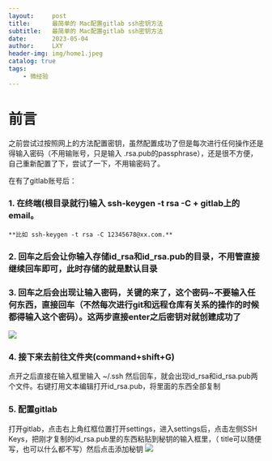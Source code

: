 ```yaml
---
layout:     post
title:      最简单的 Mac配置gitlab ssh密钥方法
subtitle:   最简单的 Mac配置gitlab ssh密钥方法
date:       2023-05-04
author:     LXY
header-img: img/home1.jpeg
catalog: true
tags:
    - 微经验
---
```



# 前言

之前尝试过按照网上的方法配置密钥，虽然配置成功了但是每次进行任何操作还是得输入密码（不用输账号，只是输入 .rsa.pub的passphrase），还是很不方便，自己重新配置了下，尝试了一下，不用输密码了。


在有了gitlab账号后：

### 1. 在终端(根目录就行)输入 ssh-keygen -t rsa -C  + gitlab上的email。
 
	**比如 ssh-keygen -t rsa -C 12345678@xx.com.**
			
### 2. 回车之后会让你输入存储id_rsa和id_rsa.pub的目录，不用管直接继续回车即可，此时存储的就是默认目录
 
### 3. 回车之后会出现让输入密码，关键的来了，这个密码~**不要输入任何东西，直接回车**（不然每次进行git和远程仓库有关系的操作的时候都得输入这个密码）。这两步直接enter之后密钥对就创建成功了

 ![](https://p.ipic.vip/3r9gej.png)
 
 
### 4. 接下来去前往文件夹(command+shift+G)
点开之后直接在输入框里输入 ~/.ssh 然后回车，就会出现id_rsa和id_rsa.pub两个文件。右键打用文本编辑打开id_rsa.pub，将里面的东西全部复制

### 5. 配置gitlab
打开gitlab，点击右上角红框位置打开settings，进入settings后，点击左侧SSH Keys，把刚才复制的id_rsa.pub里的东西粘贴到秘钥的输入框里，（ title可以随便写，也可以什么都不写）然后点击添加秘钥
![](https://p.ipic.vip/72zzr9.png)
 